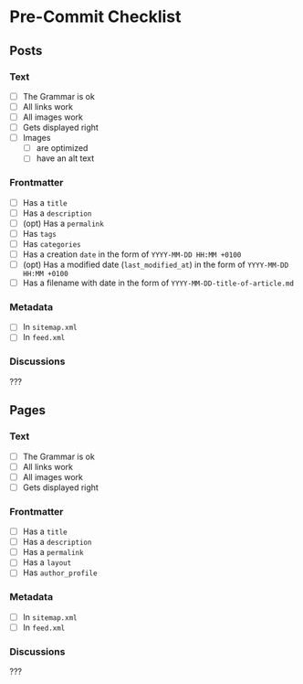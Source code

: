 # Pre-Commit Checklist

## Posts

### Text

- [ ] The Grammar is ok
- [ ] All links work
- [ ] All images work
- [ ] Gets displayed right
- [ ] Images
  - [ ] are optimized
  - [ ] have an alt text

### Frontmatter

- [ ] Has a `title`
- [ ] Has a `description`
- [ ] (opt) Has a `permalink`
- [ ] Has `tags`
- [ ] Has `categories`
- [ ] Has a creation `date` in the form of `YYYY-MM-DD HH:MM +0100`
- [ ] (opt) Has a modified date (`last_modified_at`) in the form of `YYYY-MM-DD HH:MM +0100`
- [ ] Has a filename with date in the form of `YYYY-MM-DD-title-of-article.md`

### Metadata

- [ ] In `sitemap.xml`
- [ ] In `feed.xml`

### Discussions

???

## Pages

### Text

- [ ] The Grammar is ok
- [ ] All links work
- [ ] All images work
- [ ] Gets displayed right

### Frontmatter

- [ ] Has a `title`
- [ ] Has a `description`
- [ ] Has a `permalink`
- [ ] Has a `layout`
- [ ] Has `author_profile`

### Metadata

- [ ] In `sitemap.xml`
- [ ] In `feed.xml`

### Discussions

???

